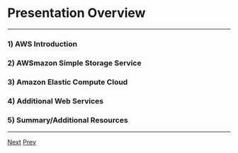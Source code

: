 # Presentation Overview
***

### 1) AWS Introduction
### 2) AWSmazon Simple Storage Service
### 3) Amazon Elastic Compute Cloud
### 4) Additional Web Services
### 5) Summary/Additional Resources


***

[Next](https://github.com/AustinCerny/CSCI582_Presentation4/blob/master/slide03.md)
[Prev](https://github.com/AustinCerny/CSCI582_Presentation4/blob/master/slide01.md)
